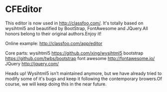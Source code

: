 # CFEditor
This editor is now used in http://classfoo.com/. It's totally based on wysihtml5 and beautified by BootStrap, FontAwesome and JQuery.All honors belong to their original authors.Enjoy it!

Online example: http://classfoo.com/app/editor

Core parts:
wysihtml5 https://github.com/xing/wysihtml5
bootstrap https://github.com/twbs/bootstrap
font awesome http://fontawesome.io/
JQuery http://jquery.com/

Heads up! Wysihtml5 isn’t maintained anymore, but we have already tried to modify some of it's bugs and keep it following the contemporary browers.Of course, we will keep doing this in the near future.
